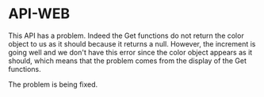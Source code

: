 # API-WEB

This API has a problem. Indeed the Get functions do not return the color object to us as it should because it returns a null. However, the increment is going well and we don't have this error since the color object appears as it should, which means that the problem comes from the display of the Get functions. 

The problem is being fixed.

